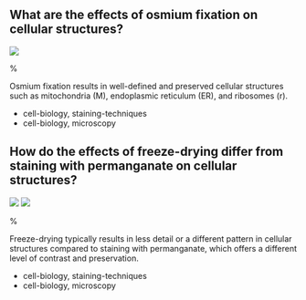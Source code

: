 ## What are the effects of osmium fixation on cellular structures?

![](https://cdn.mathpix.com/cropped/2024_07_05_5095e984f168cec8db82g-1.jpg?height=318&width=368&top_left_y=590&top_left_x=383)

%

Osmium fixation results in well-defined and preserved cellular structures such as mitochondria (M), endoplasmic reticulum (ER), and ribosomes (r).

- cell-biology, staining-techniques
- cell-biology, microscopy

## How do the effects of freeze-drying differ from staining with permanganate on cellular structures?

![](https://cdn.mathpix.com/cropped/2024_07_05_5095e984f168cec8db82g-1.jpg?height=318&width=368&top_left_y=590&top_left_x=383)
![](https://cdn.mathpix.com/cropped/2024_07_05_5095e984f168cec8db82g-1.jpg?height=333&width=352&top_left_y=591&top_left_x=801)

%

Freeze-drying typically results in less detail or a different pattern in cellular structures compared to staining with permanganate, which offers a different level of contrast and preservation.

- cell-biology, staining-techniques
- cell-biology, microscopy